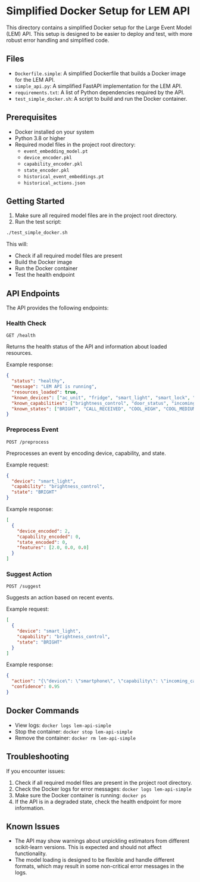 # Simplified Docker Setup for LEM API

This directory contains a simplified Docker setup for the Large Event Model (LEM) API. This setup is designed to be easier to deploy and test, with more robust error handling and simplified code.

## Files

- `Dockerfile.simple`: A simplified Dockerfile that builds a Docker image for the LEM API.
- `simple_api.py`: A simplified FastAPI implementation for the LEM API.
- `requirements.txt`: A list of Python dependencies required by the API.
- `test_simple_docker.sh`: A script to build and run the Docker container.

## Prerequisites

- Docker installed on your system
- Python 3.8 or higher
- Required model files in the project root directory:
  - `event_embedding_model.pt`
  - `device_encoder.pkl`
  - `capability_encoder.pkl`
  - `state_encoder.pkl`
  - `historical_event_embeddings.pt`
  - `historical_actions.json`

## Getting Started

1. Make sure all required model files are in the project root directory.
2. Run the test script:

```bash
./test_simple_docker.sh
```

This will:
- Check if all required model files are present
- Build the Docker image
- Run the Docker container
- Test the health endpoint

## API Endpoints

The API provides the following endpoints:

### Health Check

```
GET /health
```

Returns the health status of the API and information about loaded resources.

Example response:
```json
{
  "status": "healthy",
  "message": "LEM API is running",
  "resources_loaded": true,
  "known_devices": ["ac_unit", "fridge", "smart_light", "smart_lock", "smart_tv", "smartphone", "washer"],
  "known_capabilities": ["brightness_control", "door_status", "incoming_call", "lock_control", "power", "temperature_control", "volume_control"],
  "known_states": ["BRIGHT", "CALL_RECEIVED", "COOL_HIGH", "COOL_MEDIUM", "DIM", "ENERGY_SAVER", "HIGH", "LOCKED", "LOW", "MEDIUM", "MUTE", "NO_CALL", "OFF", "ON", "OPEN", "UNLOCKED"]
}
```

### Preprocess Event

```
POST /preprocess
```

Preprocesses an event by encoding device, capability, and state.

Example request:
```json
{
  "device": "smart_light",
  "capability": "brightness_control",
  "state": "BRIGHT"
}
```

Example response:
```json
[
  {
    "device_encoded": 2,
    "capability_encoded": 0,
    "state_encoded": 0,
    "features": [2.0, 0.0, 0.0]
  }
]
```

### Suggest Action

```
POST /suggest
```

Suggests an action based on recent events.

Example request:
```json
[
  {
    "device": "smart_light",
    "capability": "brightness_control",
    "state": "BRIGHT"
  }
]
```

Example response:
```json
{
  "action": "{\"device\": \"smartphone\", \"capability\": \"incoming_call\", \"state\": \"off\"}",
  "confidence": 0.95
}
```

## Docker Commands

- View logs: `docker logs lem-api-simple`
- Stop the container: `docker stop lem-api-simple`
- Remove the container: `docker rm lem-api-simple`

## Troubleshooting

If you encounter issues:

1. Check if all required model files are present in the project root directory.
2. Check the Docker logs for error messages: `docker logs lem-api-simple`
3. Make sure the Docker container is running: `docker ps`
4. If the API is in a degraded state, check the health endpoint for more information.

## Known Issues

- The API may show warnings about unpickling estimators from different scikit-learn versions. This is expected and should not affect functionality.
- The model loading is designed to be flexible and handle different formats, which may result in some non-critical error messages in the logs. 